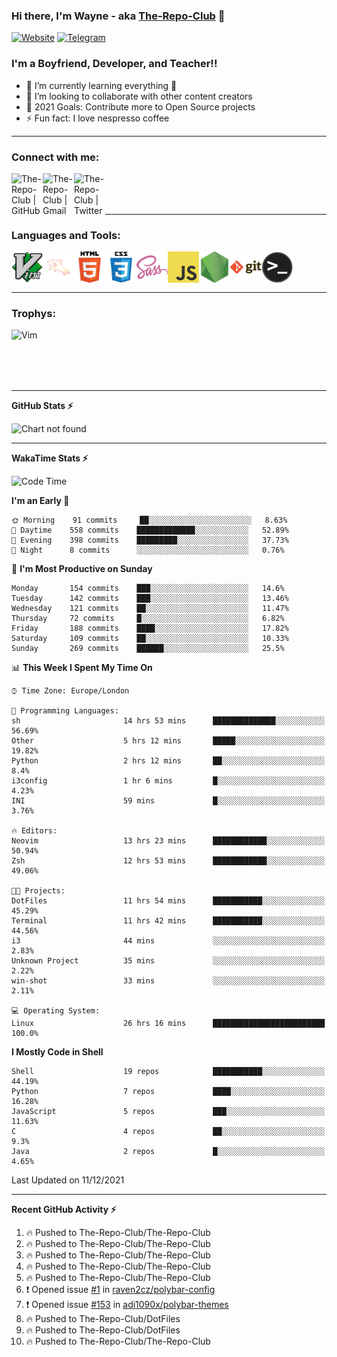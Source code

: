 ### Hi there, I'm Wayne - aka [The-Repo-Club][website] 👋

[![Website](https://img.shields.io/website?label=github.com/The-Repo-Club/&color=orange&style=flat-square&url=https://github.com/The-Repo-Club/)][website]
[![Telegram](https://img.shields.io/badge/Chat%20on-Telegram-orange.svg?color=orange&logo=telegram&style=flat-square)][telegram]

### I'm a Boyfriend, Developer, and Teacher!!

- 🌱 I’m currently learning everything 🤣
- 👯 I’m looking to collaborate with other content creators
- 🥅 2021 Goals: Contribute more to Open Source projects
- ⚡ Fun fact: I love nespresso coffee

---
### Connect with me:

[<img align="left" alt="The-Repo-Club | GitHub" width="50px" src="https://img.icons8.com/nolan/64/github.png" />][website]
[<img align="left" alt="The-Repo-Club | Gmail" width="50px" src="https://img.icons8.com/nolan/64/gmail.png" />][email]
[<img align="left" alt="The-Repo-Club | Twitter" width="50px" src="https://img.icons8.com/nolan/64/telegram-app.png" />][telegram]

[website]: https://github.com/The-Repo-Club/
[email]: mailto:wayne6324@gmail.com
[telegram]: https://t.me/TheRepoClub

<br />
<br />
<br />

---
### Languages and Tools:

<img align="left" alt="Vim" width="50px" src="https://raw.githubusercontent.com/github/explore/80688e429a7d4ef2fca1e82350fe8e3517d3494d/topics/vim/vim.png" />
<img align="left" alt="Fish" width="50px" src="https://raw.githubusercontent.com/github/explore/80688e429a7d4ef2fca1e82350fe8e3517d3494d/topics/fish/fish.png" />
<img align="left" alt="HTML5" width="50px" src="https://raw.githubusercontent.com/github/explore/80688e429a7d4ef2fca1e82350fe8e3517d3494d/topics/html/html.png" />
<img align="left" alt="CSS3" width="50px" src="https://raw.githubusercontent.com/github/explore/80688e429a7d4ef2fca1e82350fe8e3517d3494d/topics/css/css.png" />
<img align="left" alt="Sass" width="50px" src="https://raw.githubusercontent.com/github/explore/80688e429a7d4ef2fca1e82350fe8e3517d3494d/topics/sass/sass.png" />
<img align="left" alt="JavaScript" width="50px" src="https://raw.githubusercontent.com/github/explore/80688e429a7d4ef2fca1e82350fe8e3517d3494d/topics/javascript/javascript.png" />
<img align="left" alt="Node.js" width="50px" src="https://raw.githubusercontent.com/github/explore/80688e429a7d4ef2fca1e82350fe8e3517d3494d/topics/nodejs/nodejs.png" />
<img align="left" alt="Git" width="50px" src="https://raw.githubusercontent.com/github/explore/80688e429a7d4ef2fca1e82350fe8e3517d3494d/topics/git/git.png" />
<img align="left" alt="Terminal" width="50px" src="https://raw.githubusercontent.com/github/explore/80688e429a7d4ef2fca1e82350fe8e3517d3494d/topics/terminal/terminal.png" />

<br />
<br />
<br />

---
### Trophys:

<img align="left" alt="Vim" width="1200px" src="https://github-profile-trophy.vercel.app/?username=The-Repo-Club&theme=dracula&margin-w=8&margin-h=8&column=8" />

---

<br />
<br />
<br />
<br />

---
**GitHub Stats ⚡**

![Chart not found](https://github-readme-stats.vercel.app/api?username=The-Repo-Club&theme=tokyonight&show_icons=true&count_private=true&hide_border=true&include_all_commits=true&custom_title=The-Repo-Club%27s+GitHub+Stats)


---
**WakaTime Stats ⚡**

<!--START_SECTION:waka-->
![Code Time](http://img.shields.io/badge/Code%20Time-287%20hrs%2030%20mins-blue)

**I'm an Early 🐤** 

```text
🌞 Morning    91 commits     ██░░░░░░░░░░░░░░░░░░░░░░░   8.63% 
🌆 Daytime    558 commits    █████████████░░░░░░░░░░░░   52.89% 
🌃 Evening    398 commits    █████████░░░░░░░░░░░░░░░░   37.73% 
🌙 Night      8 commits      ░░░░░░░░░░░░░░░░░░░░░░░░░   0.76%

```
📅 **I'm Most Productive on Sunday** 

```text
Monday       154 commits    ███░░░░░░░░░░░░░░░░░░░░░░   14.6% 
Tuesday      142 commits    ███░░░░░░░░░░░░░░░░░░░░░░   13.46% 
Wednesday    121 commits    ██░░░░░░░░░░░░░░░░░░░░░░░   11.47% 
Thursday     72 commits     █░░░░░░░░░░░░░░░░░░░░░░░░   6.82% 
Friday       188 commits    ████░░░░░░░░░░░░░░░░░░░░░   17.82% 
Saturday     109 commits    ██░░░░░░░░░░░░░░░░░░░░░░░   10.33% 
Sunday       269 commits    ██████░░░░░░░░░░░░░░░░░░░   25.5%

```


📊 **This Week I Spent My Time On** 

```text
⌚︎ Time Zone: Europe/London

💬 Programming Languages: 
sh                       14 hrs 53 mins      ██████████████░░░░░░░░░░░   56.69% 
Other                    5 hrs 12 mins       █████░░░░░░░░░░░░░░░░░░░░   19.82% 
Python                   2 hrs 12 mins       ██░░░░░░░░░░░░░░░░░░░░░░░   8.4% 
i3config                 1 hr 6 mins         █░░░░░░░░░░░░░░░░░░░░░░░░   4.23% 
INI                      59 mins             █░░░░░░░░░░░░░░░░░░░░░░░░   3.76%

🔥 Editors: 
Neovim                   13 hrs 23 mins      ████████████░░░░░░░░░░░░░   50.94% 
Zsh                      12 hrs 53 mins      ████████████░░░░░░░░░░░░░   49.06%

🐱‍💻 Projects: 
DotFiles                 11 hrs 54 mins      ███████████░░░░░░░░░░░░░░   45.29% 
Terminal                 11 hrs 42 mins      ███████████░░░░░░░░░░░░░░   44.56% 
i3                       44 mins             ░░░░░░░░░░░░░░░░░░░░░░░░░   2.83% 
Unknown Project          35 mins             ░░░░░░░░░░░░░░░░░░░░░░░░░   2.22% 
win-shot                 33 mins             ░░░░░░░░░░░░░░░░░░░░░░░░░   2.11%

💻 Operating System: 
Linux                    26 hrs 16 mins      █████████████████████████   100.0%

```

**I Mostly Code in Shell** 

```text
Shell                    19 repos            ███████████░░░░░░░░░░░░░░   44.19% 
Python                   7 repos             ████░░░░░░░░░░░░░░░░░░░░░   16.28% 
JavaScript               5 repos             ███░░░░░░░░░░░░░░░░░░░░░░   11.63% 
C                        4 repos             ██░░░░░░░░░░░░░░░░░░░░░░░   9.3% 
Java                     2 repos             █░░░░░░░░░░░░░░░░░░░░░░░░   4.65%

```



 Last Updated on 11/12/2021
<!--END_SECTION:waka-->

---

**Recent GitHub Activity :zap:**

<!--START_SECTION:activity-->
1. 🔥 Pushed to The-Repo-Club/The-Repo-Club
2. 🔥 Pushed to The-Repo-Club/The-Repo-Club
3. 🔥 Pushed to The-Repo-Club/The-Repo-Club
4. 🔥 Pushed to The-Repo-Club/The-Repo-Club
5. 🔥 Pushed to The-Repo-Club/The-Repo-Club
6. ❗️ Opened issue [#1](https://github.com/raven2cz/polybar-config/issues/1) in [raven2cz/polybar-config](https://github.com/raven2cz/polybar-config)
7. ❗️ Opened issue [#153](https://github.com/adi1090x/polybar-themes/issues/153) in [adi1090x/polybar-themes](https://github.com/adi1090x/polybar-themes)
8. 🔥 Pushed to The-Repo-Club/DotFiles
9. 🔥 Pushed to The-Repo-Club/DotFiles
10. 🔥 Pushed to The-Repo-Club/The-Repo-Club
<!--END_SECTION:activity-->